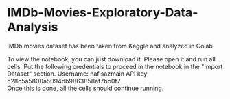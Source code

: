 # IMDb-Movies-Exploratory-Data-Analysis
IMDb movies dataset has been taken from Kaggle and analyzed in Colab

To view the notebook, you can just download it.
Please open it and run all cells. 
Put the following credentials to proceed in the notebook in the "Import Dataset" section.
  Username: nafisazmain
  API key: c28c5a5800a5094db9863858af7bb0f7
<br>
Once this is done, all the cells should continue running. 
